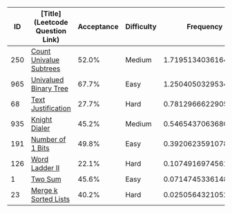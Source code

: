 |ID|[Title](Leetcode Question Link)|Acceptance|Difficulty|Frequency|
|----|-----|----|---|---|
|250|[Count Univalue Subtrees]( https://leetcode.com/problems/count-univalue-subtrees)|52.0%|Medium|1.7195134036164268|
|965|[Univalued Binary Tree]( https://leetcode.com/problems/univalued-binary-tree)|67.7%|Easy|1.2504050329534637|
|68|[Text Justification]( https://leetcode.com/problems/text-justification)|27.7%|Hard|0.7812966622905007|
|935|[Knight Dialer]( https://leetcode.com/problems/knight-dialer)|45.2%|Medium|0.5465437063680699|
|191|[Number of 1 Bits]( https://leetcode.com/problems/number-of-1-bits)|49.8%|Easy|0.3920623591078002|
|126|[Word Ladder II]( https://leetcode.com/problems/word-ladder-ii)|22.1%|Hard|0.10749169745614619|
|1|[Two Sum]( https://leetcode.com/problems/two-sum)|45.6%|Easy|0.07147453361485057|
|23|[Merge k Sorted Lists]( https://leetcode.com/problems/merge-k-sorted-lists)|40.2%|Hard|0.0250564321052577|
